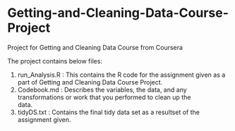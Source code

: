 # Getting-and-Cleaning-Data-Course-Project
Project for Getting and Cleaning Data Course from Coursera

The project contains below files:
 1. run_Analysis.R : This contains the R code for the assignment given as a part of Getting and Cleaning Data Course Project.
 2. Codebook.md : Describes the variables, the data, and any transformations or work that you performed to clean up the  
    data.   
 3. tidyDS.txt : Contains the final tidy data set as a resultset of the assignment given.    
